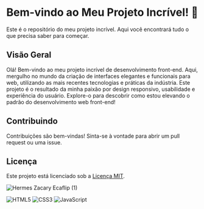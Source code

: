 # Bem-vindo ao Meu Projeto Incrível! 🚀

Este é o repositório do meu projeto incrível. Aqui você encontrará tudo o que precisa saber para começar.

## Visão Geral

Olá! Bem-vindo ao meu projeto incrível de desenvolvimento front-end. Aqui, mergulho no mundo da criação de interfaces elegantes e funcionais para web, utilizando as mais recentes tecnologias e práticas da indústria. Este projeto é o resultado da minha paixão por design responsivo, usabilidade e experiência do usuário. Explore-o para descobrir como estou elevando o padrão do desenvolvimento web front-end!

## Contribuindo

Contribuições são bem-vindas! Sinta-se à vontade para abrir um pull request ou uma issue.

## Licença

Este projeto está licenciado sob a [Licença MIT](LICENSE).




![Hermes Zacary Ecaflip (1)](https://github.com/Hermes-Ecaflip/Hermes-Ecaflip/assets/166053159/6f3246cb-e850-4335-8757-8f96500d4198)



![HTML5](https://img.shields.io/badge/html5-%23E34F26.svg?style=for-the-badge&logo=html5&logoColor=white)
![CSS3](https://img.shields.io/badge/css3-%231572B6.svg?style=for-the-badge&logo=css3&logoColor=white)
![JavaScript](https://img.shields.io/badge/javascript-%23323330.svg?style=for-the-badge&logo=javascript&logoColor=%#8B7765)
